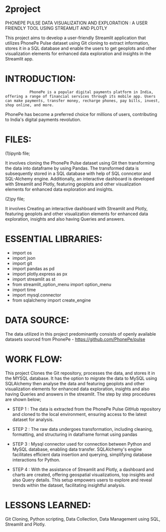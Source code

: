 # 2project
PHONEPE PULSE DATA VISUALIZATION AND EXPLORATION : A USER FRIENDLY TOOL USING STREAMLIT AND PLOTLY

This project aims to develop a user-friendly Streamlit application that utilizes PhonePe Pulse dataset using Git cloning to extract information, stores it in a SQL database and enable the users to get geoplots and other visualization elements for enhanced data exploration and insights in the Streamlit app.

# INTRODUCTION:

               PhonePe is a popular digital payments platform in India, offering a range of financial services through its mobile app. Users can make payments, transfer money, recharge phones, pay bills, invest, shop online, and more.
PhonePe has become a preferred choice for millions of users, contributing to India's digital payments revolution.

# FILES:

(1)ipynb file;
 
   It involves cloning the PhonePe Pulse dataset using Git then transforming the data into dataframe by using Pandas. The transformed data is subsequently stored in a SQL database with help of SQL conncetor and SQL-Alchemy engine. Additionally, an interactive dashboard is developed with Streamlit and Plotly, featuring geoplots and other visualization elements for enhanced data exploration and insights.

(2)py file;

  It involves Creating an interactive dashboard with Streamlit and Plotly, featuring geoplots and other visualization elements for enhanced data exploration, insights and also having Queries and answers.

# ESSENTIAL LIBRARIES:

* import os 
* import json
* import git 
* import pandas as pd 
* import plotly.express as px 
* import streamlit as st 
* from streamlit_option_menu import option_menu 
* import time 
* import mysql.connector  
* from sqlalchemy import create_engine

# DATA SOURCE:

The data utilized in this project predominantly consists of openly available datasets sourced from PhonePe - https://github.com/PhonePe/pulse

# WORK FLOW:

This project Clones the Git repository, processes the data, and stores it in the MYSQL database. It has the option to migrate the data to MySQL using SQLAlchemy then analyse the data and featuring geoplots and other visualization elements for enhanced data exploration, insights and also having Queries and answers in the streamlit. 
The step by step procedures are shown below;

* STEP 1 : The data is extracted from the PhonePe Pulse GitHub repository and cloned to the local environment, ensuring access to the latest dataset for analysis.

* STEP 2 : The raw data undergoes transformation, including cleaning, formatting, and structuring in dataframe format using pandas

* STEP 3 : Mysql connector used for connection between Python and MySQL database, enabling data transfer. SQLAlchemy's engine facilitates efficient data insertion and querying, 
           simplifying database interactions for Python.
        
* STEP 4 : With the assistance of Streamlit and Plotly, a dashboard and charts are created, offering geospatial visualizations, top insights and also Query details. This setup empowers 
           users to explore and reveal trends within the dataset, facilitating insightful analysis.

# LESSONS LEARNED:

Git Cloning, Python scripting, Data Collection, Data Management using SQL, Streamlit and Plotly.
